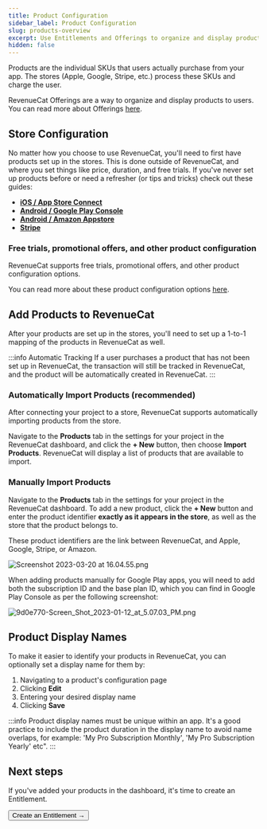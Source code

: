 ```yaml
---
title: Product Configuration
sidebar_label: Product Configuration
slug: products-overview
excerpt: Use Entitlements and Offerings to organize and display products
hidden: false
---
```


Products are the individual SKUs that users actually purchase from your app. The stores (Apple, Google, Stripe, etc.) process these SKUs and charge the user.

RevenueCat Offerings are a way to organize and display products to users. You can read more about Offerings [here](/offerings/overview).

## Store Configuration

No matter how you choose to use RevenueCat, you'll need to first have products set up in the stores. This is done outside of RevenueCat, and where you set things like price, duration, and free trials. If you've never set up products before or need a refresher (or tips and tricks) check out these guides:

- **[iOS / App Store Connect ](/getting-started/entitlements/ios-products)**
- **[Android / Google Play Console ](/getting-started/entitlements/android-products)**
- **[Android / Amazon Appstore ](/getting-started/entitlements/amazon-product-setup)**
- **[Stripe ](/getting-started/entitlements/stripe-products)**

### Free trials, promotional offers, and other product configuration

RevenueCat supports free trials, promotional offers, and other product configuration options.

You can read more about these product configuration options [here](/subscription-guidance/subscription-offers).

## Add Products to RevenueCat

After your products are set up in the stores, you'll need to set up a 1-to-1 mapping of the products in RevenueCat as well.

:::info Automatic Tracking
If a user purchases a product that has not been set up in RevenueCat, the transaction will still be tracked in RevenueCat, and the product will be automatically created in RevenueCat.
:::

### Automatically Import Products (recommended)

After connecting your project to a store, RevenueCat supports automatically importing products from the store.

Navigate to the **Products** tab in the settings for your project in the RevenueCat dashboard, and click the **+ New** button, then choose **Import Products**. RevenueCat will display a list of products that are available to import.

### Manually Import Products

Navigate to the **Products** tab in the settings for your project in the RevenueCat dashboard. To add a new product, click the **+ New** button and enter the product identifier **exactly as it appears in the store**, as well as the store that the product belongs to.

These product identifiers are the link between RevenueCat, and Apple, Google, Stripe, or Amazon.

![](/images/47e4904-Screenshot_2023-03-20_at_16.04.55_2bf3bf6fb0d0340d8c4cd509e6f7aa43.png "Screenshot 2023-03-20 at 16.04.55.png")

When adding products manually for Google Play apps, you will need to add both the subscription ID and the base plan ID, which you can find in Google Play Console as per the following screenshot:

![](/images/dc9d124-9d0e770-Screen_Shot_2023-01-12_at_5.07.03_PM_a7f6bebfee549b1da0ddafbc10858bd2.png "9d0e770-Screen_Shot_2023-01-12_at_5.07.03_PM.png")

## Product Display Names

To make it easier to identify your products in RevenueCat, you can optionally set a display name for them by:

1. Navigating to a product's configuration page
2. Clicking **Edit**
3. Entering your desired display name
4. Clicking **Save**

:::info
Product display names must be unique within an app. It's a good practice to include the product duration in the display name to avoid name overlaps, for example: 'My Pro Subscription Monthly', 'My Pro Subscription Yearly' etc".
:::

## Next steps

If you've added your products in the dashboard, it's time to create an Entitlement.

<Button href="/docs/offerings/entitlements">Create an Entitlement →</Button>
